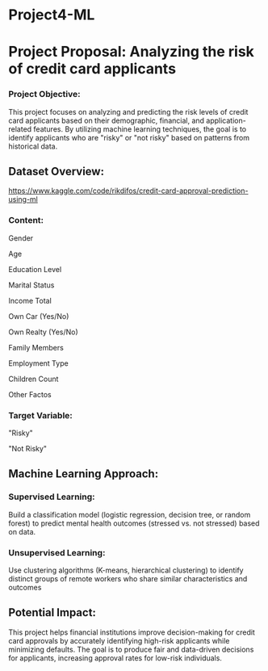 # Project4-ML

# Project Proposal: Analyzing the risk of credit card applicants
### Project Objective:
This project focuses on analyzing and predicting the risk levels of credit card applicants based on their demographic, financial, and application-related features. By utilizing machine learning techniques, the goal is to identify applicants who are "risky" or "not risky" based on patterns from historical data.

## Dataset Overview:
https://www.kaggle.com/code/rikdifos/credit-card-approval-prediction-using-ml

### Content:
Gender

Age

Education Level

Marital Status

Income Total

Own Car (Yes/No)

Own Realty (Yes/No)

Family Members

Employment Type

Children Count

Other Factos

### Target Variable:
"Risky"

"Not Risky"

## Machine Learning Approach:
### Supervised Learning:
Build a classification model (logistic regression, decision tree, or random forest) to predict mental health outcomes (stressed vs. not stressed) based on data.
### Unsupervised Learning:
Use clustering algorithms (K-means, hierarchical clustering) to identify distinct groups of remote workers who share similar characteristics and outcomes

## Potential Impact:
This project helps financial institutions improve decision-making for credit card approvals by accurately identifying high-risk applicants while minimizing defaults. The goal is to produce fair and data-driven decisions for applicants, increasing approval rates for low-risk individuals. 
